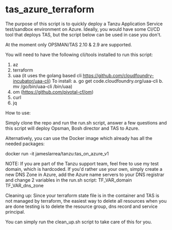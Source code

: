 # tas_azure_terraform

The purpose of this script is to quickly deploy a Tanzu Application Service test/sandbox environment on Azure. Ideally, you would have some CI/CD tool that deploys TAS, but the script below can be used in case you don't.

At the moment only OPSMAN/TAS 2.10 & 2.9 are supported.

You will need to have the following cli/tools installed to run this script:
1) az
2) terraform
3) uaa (it uses the golang based cli https://github.com/cloudfoundry-incubator/uaa-cli)
To install:
  a. go get code.cloudfoundry.org/uaa-cli
  b. mv /go/bin/uaa-cli /bin/uaa)
4) om (https://github.com/pivotal-cf/om)
5) curl
6) jq

How to use:

Simply clone the repo and run the run.sh script, answer a few questions and this script will deploy Opsman, Bosh director and TAS to Azure.

Alternatively, you can use the Docker image which already has all the needed packages:

docker run -it jameslarrea/tanzu:tas_on_azure_v1

NOTE: If you are part of the Tanzu support team, feel free to use my test domain, which is hardcoded. If you'd rather use your own, simply create a new DNS Zone in Azure, add the Azure name servers to your DNS registrar and change 2 variables in the run.sh script:
TF_VAR_domain
TF_VAR_dns_zone

Cleaning up:
Since your terraform state file is in the container and TAS is not managed by terraform, the easiest way to delete all resources when you are done testing is to delete the resource group, dns record and service principal.

You can simply run the clean_up.sh script to take care of this for you.
